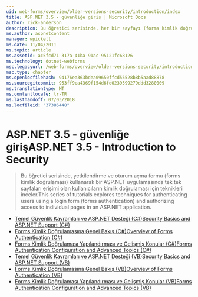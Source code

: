 ```yaml
---
uid: web-forms/overview/older-versions-security/introduction/index
title: ASP.NET 3.5 - güvenliğe giriş | Microsoft Docs
author: rick-anderson
description: Bu öğretici serisinde, her bir sayfayı (forms kimlik doğrulaması) bir oturum açma formunu kullanarak ve yetkilendirme erişimi olan kullanıcıların kimlik doğrulaması için teknikleri keşfediyor...
ms.author: aspnetcontent
manager: wpickett
ms.date: 11/04/2011
ms.topic: article
ms.assetid: ac5fcd71-317a-41ba-91ac-95121fc68126
ms.technology: dotnet-webforms
msc.legacyurl: /web-forms/overview/older-versions-security/introduction
msc.type: chapter
ms.openlocfilehash: 94176ea363bdea09650ffcd55528b8b5aad88878
ms.sourcegitcommit: 953ff9ea4369f154d6fd0239599279ddd3280009
ms.translationtype: MT
ms.contentlocale: tr-TR
ms.lasthandoff: 07/03/2018
ms.locfileid: "37386448"
---
```

<a name="aspnet-35---introduction-to-security"></a><span data-ttu-id="7257c-103">ASP.NET 3.5 - güvenliğe giriş</span><span class="sxs-lookup"><span data-stu-id="7257c-103">ASP.NET 3.5 - Introduction to Security</span></span>
====================
> <span data-ttu-id="7257c-104">Bu öğretici serisinde, yetkilendirme ve oturum açma formu (forms kimlik doğrulaması) kullanarak bir ASP.NET uygulamasında tek tek sayfaları erişimi olan kullanıcıların kimlik doğrulaması için teknikleri inceler.</span><span class="sxs-lookup"><span data-stu-id="7257c-104">This series of tutorials explores techniques for authenticating users using a login form (forms authentication) and authorizing access to individual pages in an ASP.NET application.</span></span>


- [<span data-ttu-id="7257c-105">Temel Güvenlik Kavramları ve ASP.NET Desteği (C#)</span><span class="sxs-lookup"><span data-stu-id="7257c-105">Security Basics and ASP.NET Support (C#)</span></span>](security-basics-and-asp-net-support-cs.md)
- [<span data-ttu-id="7257c-106">Forms Kimlik Doğrulamasına Genel Bakış (C#)</span><span class="sxs-lookup"><span data-stu-id="7257c-106">Overview of Forms Authentication (C#)</span></span>](an-overview-of-forms-authentication-cs.md)
- [<span data-ttu-id="7257c-107">Forms Kimlik Doğrulaması Yapılandırması ve Gelişmiş Konular (C#)</span><span class="sxs-lookup"><span data-stu-id="7257c-107">Forms Authentication Configuration and Advanced Topics (C#)</span></span>](forms-authentication-configuration-and-advanced-topics-cs.md)
- [<span data-ttu-id="7257c-108">Temel Güvenlik Kavramları ve ASP.NET Desteği (VB)</span><span class="sxs-lookup"><span data-stu-id="7257c-108">Security Basics and ASP.NET Support (VB)</span></span>](security-basics-and-asp-net-support-vb.md)
- [<span data-ttu-id="7257c-109">Forms Kimlik Doğrulamasına Genel Bakış (VB)</span><span class="sxs-lookup"><span data-stu-id="7257c-109">Overview of Forms Authentication (VB)</span></span>](an-overview-of-forms-authentication-vb.md)
- [<span data-ttu-id="7257c-110">Forms Kimlik Doğrulaması Yapılandırması ve Gelişmiş Konular (VB)</span><span class="sxs-lookup"><span data-stu-id="7257c-110">Forms Authentication Configuration and Advanced Topics (VB)</span></span>](forms-authentication-configuration-and-advanced-topics-vb.md)
